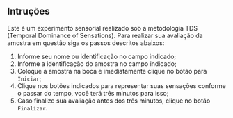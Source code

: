 ## Intruções ##

Este é um experimento sensorial realizado sob a metodologia TDS
(Temporal Dominance of Sensations). Para realizar sua avaliação da
amostra em questão siga os passos descritos abaixos:

1. Informe seu nome ou identificação no campo indicado;
1. Informe a identificação do amostra no campo indicado;
1. Coloque a amostra na boca e imediatamente clique no botão para
   `Iniciar`;
1. Clique nos botões indicados para representar suas sensações conforme
   o passar do tempo, você terá três minutos para isso;
1. Caso finalize sua avaliação antes dos três minutos, clique no botão
   `Finalizar`.
